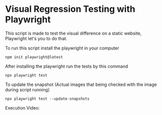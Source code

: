 # Visual Regression Testing with Playwright

This script is made to test the visual difference on a static website, Playwright let's you to do that.

To run this script install the playwright in your computer
```
npm init playwright@latest
```
 After installing the playwright run the tests by this command
 ```
 npx playwright test
 ```
 To update the snapshot (Actual images that being checked with the image during script running)
 ```
 npx playwright test --update-snapshots
 ```
 Execution Video:
 
